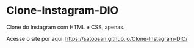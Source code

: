 # Clone-Instagram-DIO
Clone do Instagram com HTML e CSS, apenas.

Acesse o site por aqui: https://satoosan.github.io/Clone-Instagram-DIO/
